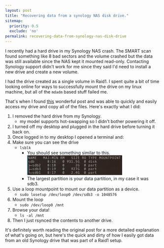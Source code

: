 ```yaml
---
layout: post
title: "Recovering data from a synology NAS disk drive."
sitemap:
  priority: 0.5
  exclude: 'no'
permalink: recovering-data-from-synology-nas-disk-drive
---
```

I recently had a hard drive in my Synology NAS crash. The SMART scan found something like 8 bad sectors and the volume crashed but the data was still available since the NAS kept it mounted read-only. Contacting Synology support didn't work for me since they said I'd need to install a new drive and create a new volume.

I had the drive created as a single volume in Raid1. I spent quite a bit of time looking online for ways to successfully mount the drive on my linux machine, but all of the `mdadm` based stuff failed me.

That's when I found [this](http://serverfault.com/a/811415) wonderful post and was able to quickly and easily access my drive and copy all of the files. Here's exactly what I did:

1. I removed the hard drive from my Synology.
    - my model supports hot-swapping so I didn't bother powering it off.
2. I turned off my desktop and plugged in the hard drive before turning it back on.
3. Once logged in to my desktop I opened a terminal and:
4. Make sure you can see the drive
    - `lsblk`
        - You should see something similar to this.
    ![sample lsblk output](/images/posts/synology-recovery001.jpg)
        - The largest partition is your data partition, in my case it was sdb3.
5. Use a loop mountpoint to mount our data partition as a device. 
    - `sudo losetup /dev/loop0 /dev/sdb3 -o 1048576`
6. Mount the loop
    - `sudo /dev/loop0 /mnt`
7. Browse your data!
    - `ls -al /mnt`
8. Then I just rsynced the contents to another drive.

It's definitely worth reading the original post for a more detailed explanation of what's going on, but here's the quick and dirty of how I easily got data from an old Synology drive that was part of a Raid1 setup.

